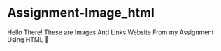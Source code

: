 # Assignment-Image_html

Hello There! These are Images And Links Website From my Assignment Using HTML 📜
